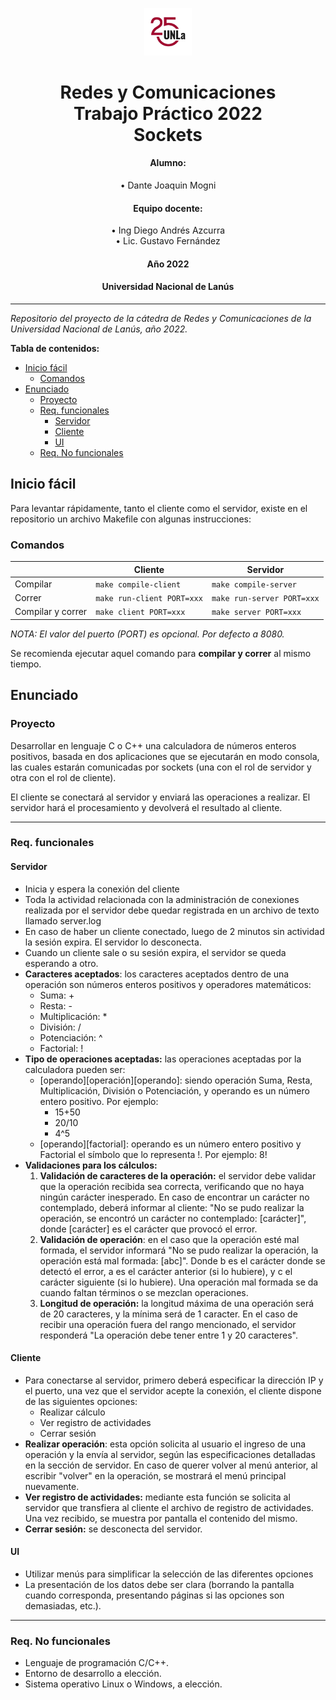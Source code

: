 <p align="center">
  <img src="./.assets/unla25.jpg" alt="UNLa 25" width="15%">
</p>
<h1 align="center" font-size="3em">Redes y Comunicaciones<br>Trabajo Práctico  2022<br>Sockets</h1>
  <h4 align="center">Alumno:</h4>
<p align="center">
   • Dante Joaquin Mogni
</p>
  <h4 align="center">Equipo docente:</h4>
<p align="center">
    • Ing Diego Andrés Azcurra <br>
    • Lic. Gustavo Fernández
</p>
 <h4 align="center">Año 2022</h4>
 <h4 align="center">Universidad Nacional de Lanús</h4>
 
---
   
_Repositorio del proyecto de la cátedra de Redes y Comunicaciones de la Universidad Nacional de Lanús, año 2022._

**Tabla de contenidos:**

- [Inicio fácil](#inicio-fácil)
  - [Comandos](#comandos)
- [Enunciado](#enunciado)
  - [Proyecto](#proyecto)
  - [Req. funcionales](#req-funcionales)
    - [Servidor](#servidor)
    - [Cliente](#cliente)
    - [UI](#ui)
  - [Req. No funcionales](#req-no-funcionales)

## Inicio fácil

Para levantar rápidamente, tanto el cliente como el servidor, existe en el repositorio un archivo Makefile con algunas instrucciones:

### Comandos

|                   | Cliente                    | Servidor                   |
| ----------------- | -------------------------- | -------------------------- |
| Compilar          | `make compile-client`      | `make compile-server`      |
| Correr            | `make run-client PORT=xxx` | `make run-server PORT=xxx` |
| Compilar y correr | `make client PORT=xxx`     | `make server PORT=xxx`     |

_NOTA: El valor del puerto (PORT) es opcional. Por defecto a 8080._

Se recomienda ejecutar aquel comando para **compilar y correr** al mismo tiempo.

## Enunciado

### Proyecto

Desarrollar en lenguaje C o C++ una calculadora de números enteros positivos,
basada en dos aplicaciones que se ejecutarán en modo consola, las cuales
estarán comunicadas por sockets (una con el rol de servidor y otra con el rol de
cliente).

El cliente se conectará al servidor y enviará las operaciones a realizar. El servidor
hará el procesamiento y devolverá el resultado al cliente.

---

### Req. funcionales

#### Servidor

- Inicia y espera la conexión del cliente
- Toda la actividad relacionada con la administración de conexiones realizada por el servidor debe quedar registrada en un archivo de texto llamado server.log
- En caso de haber un cliente conectado, luego de 2 minutos sin actividad la sesión expira. El servidor lo desconecta.
- Cuando un cliente sale o su sesión expira, el servidor se queda esperando a otro.
- **Caracteres aceptados**: los caracteres aceptados dentro de una operación son números enteros positivos y operadores matemáticos:
  - Suma: +
  - Resta: -
  - Multiplicación: \*
  - División: /
  - Potenciación: ^
  - Factorial: !
- **Tipo de operaciones aceptadas:** las operaciones aceptadas por la calculadora pueden ser:
  - [operando][operación][operando]: siendo operación Suma, Resta, Multiplicación, División o Potenciación, y operando es un número entero positivo. Por ejemplo:
    - 15+50
    - 20/10
    - 4^5
  - [operando][factorial]: operando es un número entero positivo y Factorial el símbolo que lo representa !. Por ejemplo: 8!
- **Validaciones para los cálculos:**
  1. **Validación de caracteres de la operación:** el servidor debe validar que la operación recibida sea correcta, verificando que no haya ningún carácter inesperado. En caso de encontrar un carácter no contemplado, deberá informar al cliente: "No se pudo realizar la operación, se encontró un carácter no contemplado: [carácter]", donde [carácter] es el carácter que provocó el error.
  2. **Validación de operación**: en el caso que la operación esté mal formada, el servidor informará "No se pudo realizar la operación, la operación está mal formada: [abc]". Donde b es el carácter donde se detectó el error, a es el carácter anterior (si lo hubiere), y c el carácter siguiente (si lo hubiere). Una operación mal formada se da cuando faltan términos o se mezclan operaciones.
  3. **Longitud de operación:** la longitud máxima de una operación será de 20 caracteres, y la mínima será de 1 caracter. En el caso de recibir una operación fuera del rango mencionado, el servidor responderá "La operación debe tener entre 1 y 20 caracteres".

#### Cliente

- Para conectarse al servidor, primero deberá especificar la dirección IP y el puerto, una vez que el servidor acepte la conexión, el cliente dispone de las siguientes opciones:
  - Realizar cálculo
  - Ver registro de actividades
  - Cerrar sesión
- **Realizar operación**: esta opción solicita al usuario el ingreso de una operación y la envía al servidor, según las especificaciones detalladas en la sección de servidor. En caso de querer volver al menú anterior, al escribir "volver" en la operación, se mostrará el menú principal nuevamente.
- **Ver registro de actividades:** mediante esta función se solicita al servidor que transfiera al cliente el archivo de registro de actividades. Una vez recibido, se muestra por pantalla el contenido del mismo.
- **Cerrar sesión:** se desconecta del servidor.

#### UI

- Utilizar menús para simplificar la selección de las diferentes opciones
- La presentación de los datos debe ser clara (borrando la pantalla cuando
  corresponda, presentando páginas si las opciones son demasiadas, etc.).

---

### Req. No funcionales

- Lenguaje de programación C/C++.
- Entorno de desarrollo a elección.
- Sistema operativo Linux o Windows, a elección.
